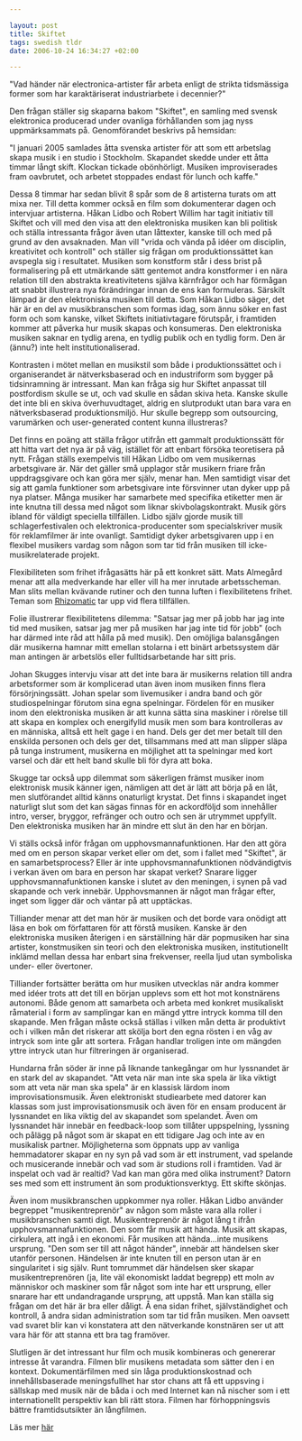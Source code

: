 ```yaml
--- 

layout: post
title: Skiftet 
tags: swedish tldr 
date: 2006-10-24 16:34:27 +02:00 

---
```


"Vad händer när electronica-artister får arbeta enligt de strikta tidsmässiga former som har karaktäriserat industriarbete i decennier?"

Den frågan ställer sig skaparna bakom "Skiftet", en samling med svensk elektronica producerad under ovanliga förhållanden som jag nyss uppmärksammats på. Genomförandet beskrivs på hemsidan:

"I januari 2005 samlades åtta svenska artister för att som ett arbetslag skapa musik i en studio i Stockholm. Skapandet skedde under ett åtta timmar långt skift. Klockan tickade obönhörligt. Musiken improviserades fram oavbrutet, och arbetet stoppades endast för lunch och kaffe."

Dessa 8 timmar har sedan blivit 8 spår som de 8 artisterna turats om att mixa ner. Till detta kommer också en film som dokumenterar dagen och intervjuar artisterna. Håkan Lidbo och Robert Willim har tagit initiativ till Skiftet och vill med den visa att den elektroniska musiken kan bli politisk och ställa intressanta frågor även utan låttexter, kanske till och med på grund av den avsaknaden. Man vill "vrida och vända på idéer om disciplin, kreativitet och kontroll" och ställer sig frågan om produktionssättet kan avspegla sig i resultatet. Musiken som konstform står i dess brist på formalisering på ett utmärkande sätt gentemot andra konstformer i en nära relation till den abstrakta kreativitetens själva kärnfrågor och har förmågan att snabbt illustrera nya förändringar innan de ens kan formuleras. Särskilt lämpad är den elektroniska musiken till detta. Som Håkan Lidbo säger, det här är en del av musikbranschen som formas idag, som ännu söker en fast form och som kanske, vilket Skiftets initiativtagare förutspår, i framtiden kommer att påverka hur musik skapas och konsumeras. Den elektroniska musiken saknar en tydlig arena, en tydlig publik och en tydlig form. Den är (ännu?) inte helt institutionaliserad.

Kontrasten i mötet mellan en musikstil som både i produktionssättet och i organiserandet är nätverksbaserad och en industriform som bygger på tidsinramning är intressant. Man kan fråga sig hur Skiftet anpassat till postfordism skulle se ut, och vad skulle en sådan skiva heta. Kanske skulle det inte bli en skiva överhuvudtaget, aldrig en slutprodukt utan bara vara en nätverksbaserad produktionsmiljö. Hur skulle begrepp som outsourcing, varumärken och user-generated content kunna illustreras?

Det finns en poäng att ställa frågor utifrån ett gammalt produktionssätt för att hitta vart det nya är på väg, istället för att enbart försöka teoretisera på nytt. Frågan ställs exempelvis till Håkan Lidbo om vem musikernas arbetsgivare är. När det gäller små upplagor står musikern friare från uppdragsgivare och kan göra mer själv, menar han. Men samtidigt visar det sig att gamla funktioner som arbetsgivare inte försvinner utan dyker upp på nya platser. Många musiker har samarbete med specifika etiketter men är inte knutna till dessa med något som liknar skivbolagskontrakt. Musik görs ibland för väldigt speciella tillfällen. Lidbo själv gjorde musik till schlagerfestivalen och elektronica-producenter som specialskriver musik för reklamfilmer är inte ovanligt. Samtidigt dyker arbetsgivaren upp i en flexibel musikers vardag som någon som tar tid från musiken till icke-musikrelaterade projekt.

Flexibiliteten som frihet ifrågasätts här på ett konkret sätt. Mats Almegård menar att alla medverkande har eller vill ha mer inrutade arbetsscheman. Man slits mellan kvävande rutiner och den tunna luften i flexibilitetens frihet. Teman som [Rhizomatic](http://rhizom.blogspot.com "Rhizomatic") tar upp vid flera tillfällen.

Folie illustrerar flexibilitetens dilemma: "Satsar jag mer på jobb har jag inte tid med musiken, satsar jag mer på musiken har jag inte tid för jobb" (och har därmed inte råd att hålla på med musik). Den omöjliga balansgången där musikerna hamnar mitt emellan stolarna i ett binärt arbetssystem där man antingen är arbetslös eller fulltidsarbetande har sitt pris.

Johan Skugges intervju visar att det inte bara är musikerns relation till andra arbetsformer som är komplicerad utan även inom musiken finns flera försörjningssätt. Johan spelar som livemusiker i andra band och gör studiospelningar förutom sina egna spelningar. Fördelen för en musiker inom den elektroniska musiken är att kunna sätta sina maskiner i rörelse till att skapa en komplex och energifylld musik men som bara kontrolleras av en människa, alltså ett helt gage i en hand. Dels ger det mer betalt till den enskilda personen och dels ger det, tillsammans med att man slipper släpa på tunga instrument, musikerna en möjlighet att ta spelningar med kort varsel och där ett helt band skulle bli för dyra att boka.

Skugge tar också upp dilemmat som säkerligen främst musiker inom elektronisk musik känner igen, nämligen att det är lätt att börja på en låt, men slutförandet alltid känns onaturligt krystat. Det finns i skapandet inget naturligt slut som det kan sägas finnas för en ackordföljd som innehåller intro, verser, bryggor, refränger och outro och sen är utrymmet uppfyllt. Den elektroniska musiken har än mindre ett slut än den har en början.

Vi ställs också inför frågan om upphovsmannafunktionen. Har den att göra med om en person skapar verket eller om det, som i fallet med "Skiftet", är en samarbetsprocess? Eller är inte upphovsmannafunktionen nödvändigtvis i verkan även om bara en person har skapat verket? Snarare ligger upphovsmannafunktionen kanske i slutet av den meningen, i synen på vad skapande och verk innebär. Upphovsmannen är något man frågar efter, inget som ligger där och väntar på att upptäckas.

Tilliander menar att det man hör är musiken och det borde vara onödigt att läsa en bok om författaren för att förstå musiken. Kanske är den elektroniska musiken återigen i en särställning här där popmusiken har sina artister, konstmusiken sin teori och den elektroniska musiken, institutionellt inklämd mellan dessa har enbart sina frekvenser, reella ljud utan symboliska under- eller övertoner.

Tilliander fortsätter berätta om hur musiken utvecklas när andra kommer med idéer trots att det till en början upplevs som ett hot mot konstnärens autonomi. Både genom att samarbeta och arbeta med konkret musikaliskt råmaterial i form av samplingar kan en mängd yttre intryck komma till den skapande. Men frågan måste också ställas i vilken mån detta är produktivt och i vilken mån det riskerar att skölja bort den egna rösten i en våg av intryck som inte går att sortera. Frågan handlar troligen inte om mängden yttre intryck utan hur filtreringen är organiserad.

Hundarna från söder är inne på liknande tankegångar om hur lyssnandet är en stark del av skapandet. "Att veta när man inte ska spela är lika viktigt som att veta när man ska spela" är en klassisk lärdom inom improvisationsmusik. Även elektroniskt studiearbete med datorer kan klassas som just improvisationsmusik och även för en ensam producent är lyssnandet en lika viktig del av skapandet som spelandet. Även om lyssnandet här innebär en feedback-loop som tillåter uppspelning, lyssning och pålägg på något som är skapat en ett tidigare Jag och inte av en musikalisk partner. Möjligheterna som öppnats upp av vanliga hemmadatorer skapar en ny syn på vad som är ett instrument, vad spelande och musicerande innebär och vad som är studions roll i framtiden. Vad är inspelat och vad är realtid? Vad kan man göra med olika instrument? Datorn ses med som ett instrument än som produktionsverktyg. Ett skifte skönjas.

Även inom musikbranschen uppkommer nya roller. Håkan Lidbo använder begreppet "musikentreprenör" av någon som måste vara alla roller i musikbranschen samti digt. Musikentreprenör är något lång t ifrån upphovsmannafunktionen. Den som får musik att hända. Musik att skapas, cirkulera, att ingå i en ekonomi. Får musiken att hända...inte musikens ursprung. "Den som ser till att något händer", innebär att händelsen sker utanför personen. Händelsen är inte knuten till en person utan är en singularitet i sig själv. Runt tomrummet där händelsen sker skapar musikentreprenören (ja, lite väl ekonomiskt laddat begrepp) ett moln av människor och maskiner som får något som inte har ett ursprung, eller snarare har ett undandragande ursprung, att uppstå. Man kan ställa sig frågan om det här är bra eller dåligt. Å ena sidan frihet, självständighet och kontroll, å andra sidan administration som tar tid från musiken. Men oavsett vad svaret blir kan vi konstatera att den nätverkande konstnären ser ut att vara här för att stanna ett bra tag framöver.

Slutligen är det intressant hur film och musik kombineras och genererar intresse åt varandra. Filmen blir musikens metadata som sätter den i en kontext. Dokumentärfilmen med sin låga produktionskostnad och innehållsbaserade meningsfullhet har stor chans att få ett uppsving i sällskap med musik när de båda i och med Internet kan nå nischer som i ett internationellt perspektiv kan bli rätt stora. Filmen har förhoppningsvis bättre framtidsutsikter än långfilmen.

Läs mer [här](http://www.pleazure.org/skiftet/ "här")


